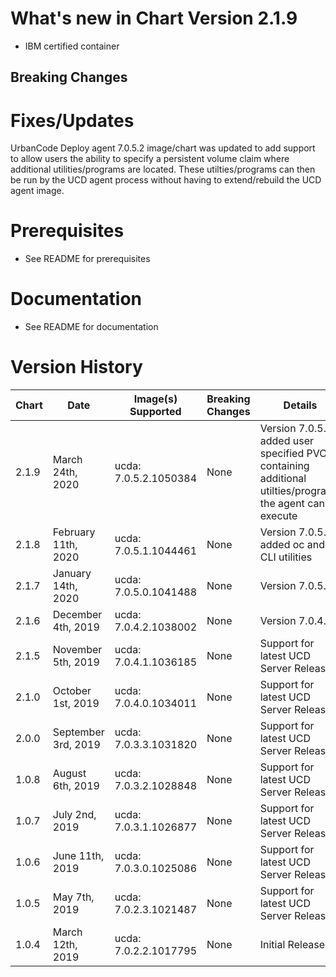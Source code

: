 # What's new in Chart Version 2.1.9
* IBM certified container

## Breaking Changes

# Fixes/Updates
UrbanCode Deploy agent 7.0.5.2 image/chart was updated to add support to allow users the ability to specify a persistent volume claim where additional utilities/programs are located.  These utilties/programs can then be run by the UCD agent process without having to extend/rebuild the UCD agent image.

# Prerequisites
* See README for prerequisites

# Documentation
* See README for documentation

# Version History

| Chart | Date | Image(s) Supported | Breaking Changes | Details |
| ----- | ---- | ------------------ | ---------------- | ------- | 
| 2.1.9 | March 24th, 2020 | ucda: 7.0.5.2.1050384 | None | Version 7.0.5.2 added user specified PVC containing additional utilties/programs the agent can execute |
| 2.1.8 | February 11th, 2020 | ucda: 7.0.5.1.1044461 | None | Version 7.0.5.1 added oc and git CLI utilities |
| 2.1.7 | January 14th, 2020 | ucda: 7.0.5.0.1041488 | None | Version 7.0.5.0  |
| 2.1.6 | December 4th, 2019| ucda: 7.0.4.2.1038002 | None | Version 7.0.4.2  |
| 2.1.5 | November 5th, 2019| ucda: 7.0.4.1.1036185 | None | Support for latest UCD Server Release  |
| 2.1.0 | October 1st, 2019 | ucda: 7.0.4.0.1034011 | None | Support for latest UCD Server Release |
| 2.0.0 | September 3rd, 2019 | ucda: 7.0.3.3.1031820 | None | Support for latest UCD Server Release |
| 1.0.8 | August 6th, 2019 | ucda: 7.0.3.2.1028848 | None | Support for latest UCD Server Release |
| 1.0.7 | July 2nd, 2019 | ucda: 7.0.3.1.1026877 | None | Support for latest UCD Server Release |
| 1.0.6 | June 11th, 2019 | ucda: 7.0.3.0.1025086 | None | Support for latest UCD Server Release |
| 1.0.5 | May 7th, 2019 | ucda: 7.0.2.3.1021487 | None | Support for latest UCD Server Release |
| 1.0.4 | March 12th, 2019| ucda: 7.0.2.2.1017795 | None | Initial Release  |
